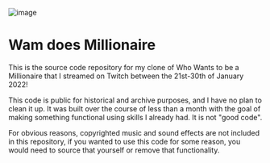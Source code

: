 ![image](https://user-images.githubusercontent.com/11337731/151895532-9e9a3cc5-1651-40a7-82e4-86ba59e36eb0.png)

# Wam does Millionaire

This is the source code repository for my clone of Who Wants to be a Millionaire that I streamed on Twitch between the 21st-30th of January 2022!

This code is public for historical and archive purposes, and I have no plan to clean it up. It was built over the course of less than a month with the goal of making something functional using skills I already had. It is not "good code".

For obvious reasons, copyrighted music and sound effects are not included in this repository, if you wanted to use this code for some reason, you would need to source that yourself or remove that functionality.
